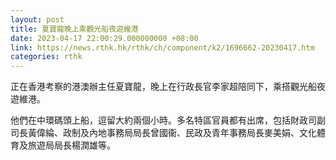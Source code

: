 ```yaml
---
layout: post
title: 夏寶龍晚上乘觀光船夜遊維港
date: 2023-04-17 22:00:29.000000000 +08:00
link: https://news.rthk.hk/rthk/ch/component/k2/1696662-20230417.htm
categories: rthk
---
```


正在香港考察的港澳辦主任夏寶龍，晚上在行政長官李家超陪同下，乘搭觀光船夜遊維港。

他們在中環碼頭上船，逗留大約兩個小時。多名特區官員都有出席，包括財政司副司長黃偉綸、政制及內地事務局局長曾國衞、民政及青年事務局長麥美娟、文化體育及旅遊局局長楊潤雄等。

